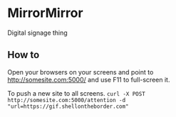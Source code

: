 # MirrorMirror
Digital signage thing

## How to

Open your browsers on your screens and point to http://somesite.com:5000/ and use F11 to full-screen it. 


To push a new site to all screens. 
`curl -X POST http://somesite.com:5000/attention -d "url=https://gif.shellontheborder.com"`
